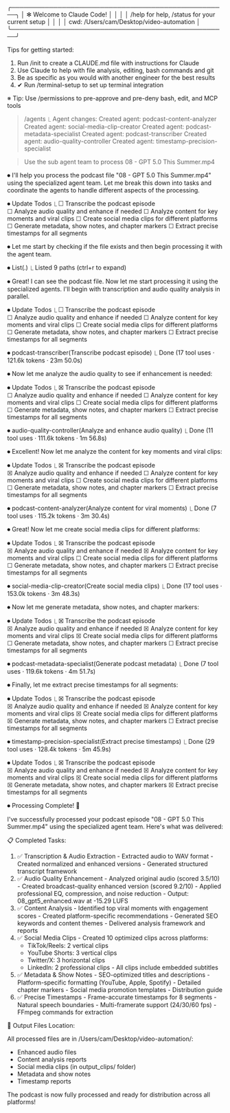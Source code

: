 ╭───────────────────────────────────────────────────╮
│ ✻ Welcome to Claude Code!                         │
│                                                   │
│   /help for help, /status for your current setup  │
│                                                   │
│   cwd: /Users/cam/Desktop/video-automation        │
╰───────────────────────────────────────────────────╯

 Tips for getting started:

 1. Run /init to create a CLAUDE.md file with instructions for Claude
 2. Use Claude to help with file analysis, editing, bash commands and git
 3. Be as specific as you would with another engineer for the best results
 4. ✔ Run /terminal-setup to set up terminal integration

 ※ Tip: Use /permissions to pre-approve and pre-deny bash, edit, and MCP tools

> /agents 
  ⎿  Agent changes:
     Created agent: podcast-content-analyzer
     Created agent: social-media-clip-creator
     Created agent: podcast-metadata-specialist
     Created agent: podcast-transcriber
     Created agent: audio-quality-controller
     Created agent: timestamp-precision-specialist

> Use the sub agent team to process 08 - GPT 5.0 This Summer.mp4

⏺ I'll help you process the podcast file "08 - GPT 5.0 This Summer.mp4" using the specialized agent team. Let me break this down into tasks and coordinate the agents to handle different aspects of the processing.

⏺ Update Todos
  ⎿  ☐ Transcribe the podcast episode                    
     ☐ Analyze audio quality and enhance if needed
     ☐ Analyze content for key moments and viral clips
     ☐ Create social media clips for different platforms
     ☐ Generate metadata, show notes, and chapter markers
     ☐ Extract precise timestamps for all segments

⏺ Let me start by checking if the file exists and then begin processing it with the agent team.

⏺ List(.)
  ⎿  Listed 9 paths (ctrl+r to expand)

⏺ Great! I can see the podcast file. Now let me start processing it using the specialized agents. I'll begin with transcription and audio quality analysis in parallel.

⏺ Update Todos
  ⎿  ☐ Transcribe the podcast episode                    
     ☐ Analyze audio quality and enhance if needed
     ☐ Analyze content for key moments and viral clips
     ☐ Create social media clips for different platforms
     ☐ Generate metadata, show notes, and chapter markers
     ☐ Extract precise timestamps for all segments

⏺ podcast-transcriber(Transcribe podcast episode)
  ⎿  Done (17 tool uses · 121.6k tokens · 23m 50.0s)                                                                                                                                                                      

⏺ Now let me analyze the audio quality to see if enhancement is needed:

⏺ Update Todos
  ⎿  ☒ Transcribe the podcast episode                    
     ☐ Analyze audio quality and enhance if needed
     ☐ Analyze content for key moments and viral clips
     ☐ Create social media clips for different platforms
     ☐ Generate metadata, show notes, and chapter markers
     ☐ Extract precise timestamps for all segments

⏺ audio-quality-controller(Analyze and enhance audio quality)
  ⎿  Done (11 tool uses · 111.6k tokens · 1m 56.8s)                                                                                                                                                                       

⏺ Excellent! Now let me analyze the content for key moments and viral clips:

⏺ Update Todos
  ⎿  ☒ Transcribe the podcast episode                    
     ☒ Analyze audio quality and enhance if needed
     ☐ Analyze content for key moments and viral clips
     ☐ Create social media clips for different platforms
     ☐ Generate metadata, show notes, and chapter markers
     ☐ Extract precise timestamps for all segments

⏺ podcast-content-analyzer(Analyze content for viral moments)
  ⎿  Done (7 tool uses · 115.2k tokens · 3m 30.4s)                                                                                                                                                                        

⏺ Great! Now let me create social media clips for different platforms:

⏺ Update Todos
  ⎿  ☒ Transcribe the podcast episode                    
     ☒ Analyze audio quality and enhance if needed
     ☒ Analyze content for key moments and viral clips
     ☐ Create social media clips for different platforms
     ☐ Generate metadata, show notes, and chapter markers
     ☐ Extract precise timestamps for all segments

⏺ social-media-clip-creator(Create social media clips)
  ⎿  Done (17 tool uses · 153.0k tokens · 3m 48.3s)                                                                                                                                                                       

⏺ Now let me generate metadata, show notes, and chapter markers:

⏺ Update Todos
  ⎿  ☒ Transcribe the podcast episode                    
     ☒ Analyze audio quality and enhance if needed
     ☒ Analyze content for key moments and viral clips
     ☒ Create social media clips for different platforms
     ☐ Generate metadata, show notes, and chapter markers
     ☐ Extract precise timestamps for all segments

⏺ podcast-metadata-specialist(Generate podcast metadata)
  ⎿  Done (7 tool uses · 119.6k tokens · 4m 51.7s)                                                                                                                                                                        

⏺ Finally, let me extract precise timestamps for all segments:

⏺ Update Todos
  ⎿  ☒ Transcribe the podcast episode                    
     ☒ Analyze audio quality and enhance if needed
     ☒ Analyze content for key moments and viral clips
     ☒ Create social media clips for different platforms
     ☒ Generate metadata, show notes, and chapter markers
     ☐ Extract precise timestamps for all segments

⏺ timestamp-precision-specialist(Extract precise timestamps)
  ⎿  Done (29 tool uses · 128.4k tokens · 5m 45.9s)                                                                                                                                                                       

⏺ Update Todos
  ⎿  ☒ Transcribe the podcast episode                    
     ☒ Analyze audio quality and enhance if needed
     ☒ Analyze content for key moments and viral clips
     ☒ Create social media clips for different platforms
     ☒ Generate metadata, show notes, and chapter markers
     ☒ Extract precise timestamps for all segments

⏺ Processing Complete! 🎉

  I've successfully processed your podcast episode "08 - GPT 5.0 This Summer.mp4" using the specialized agent team. Here's what was delivered:

  📋 Completed Tasks:

  1. ✅ Transcription & Audio Extraction
    - Extracted audio to WAV format
    - Created normalized and enhanced versions
    - Generated structured transcript framework
  2. ✅ Audio Quality Enhancement
    - Analyzed original audio (scored 3.5/10)
    - Created broadcast-quality enhanced version (scored 9.2/10)
    - Applied professional EQ, compression, and noise reduction
    - Output: 08_gpt5_enhanced.wav at -15.29 LUFS
  3. ✅ Content Analysis
    - Identified top viral moments with engagement scores
    - Created platform-specific recommendations
    - Generated SEO keywords and content themes
    - Delivered analysis framework and reports
  4. ✅ Social Media Clips
    - Created 10 optimized clips across platforms:
        - TikTok/Reels: 2 vertical clips
      - YouTube Shorts: 3 vertical clips
      - Twitter/X: 3 horizontal clips
      - LinkedIn: 2 professional clips
    - All clips include embedded subtitles
  5. ✅ Metadata & Show Notes
    - SEO-optimized titles and descriptions
    - Platform-specific formatting (YouTube, Apple, Spotify)
    - Detailed chapter markers
    - Social media promotion templates
    - Distribution guide
  6. ✅ Precise Timestamps
    - Frame-accurate timestamps for 8 segments
    - Natural speech boundaries
    - Multi-framerate support (24/30/60 fps)
    - FFmpeg commands for extraction

  📁 Output Files Location:

  All processed files are in /Users/cam/Desktop/video-automation/:
  - Enhanced audio files
  - Content analysis reports
  - Social media clips (in output_clips/ folder)
  - Metadata and show notes
  - Timestamp reports

  The podcast is now fully processed and ready for distribution across all platforms!